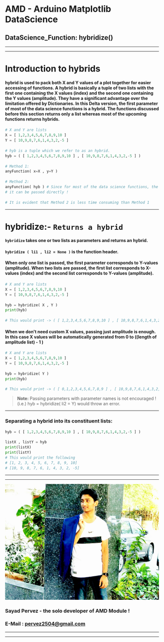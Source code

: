 # AMD - Arduino Matplotlib DataScience
## DataScience_Function: hybridize()
___
___
# Introduction to hybrids
#### hybrid is used to pack both X and Y values of a plot together for easier accessing of functions. A hybrid is basically a tuple of two lists with the first one containing the X values (index) and the second one containing the Y values (amplitude). They have a significant advantage over the limitation offered by Dictionaries. In this Delta version, the first parameter of most of the data science functions is a hybrid. The functions discussed before this section returns only a list whereas most of the upcoming functions returns hybrids.
```python
# X and Y are lists
X = [ 1,2,3,4,5,6,7,8,9,10 ]
Y = [ 10,9,8,7,6,1,4,3,2,-5 ]

# hyb is a tuple which we refer to as an hybrid.
hyb = ( [ 1,2,3,4,5,6,7,8,9,10 ] , [ 10,9,8,7,6,1,4,3,2,-5 ] )

# Method 1:
anyFunction( x=X , y=Y )

# Method 2:
anyFunction( hyb ) # Since for most of the data science functions, the first parameter is a hybrid,
# it can be passed directly !

# It is evident that Method 2 is less time consuming than Method 1
```
___
# hybridize:-       **`Returns a hybrid`**
#### **`hybridize`** takes one or two lists as parameters and returns an hybrid.
#### **`hybridize ( li1 , li2 = None )`** is the function header.
#### When only one list is passed, the first parameter corresponds to Y-values (amplitude). When two lists are passed, the first list corresponds to X-values (index) and the second list corresponds to Y-values (amplitude).
```python
# X and Y are lists
X = [ 1,2,3,4,5,6,7,8,9,10 ]
Y = [ 10,9,8,7,6,1,4,3,2,-5 ]

hyb = hybridize( X , Y )
print(hyb)

# This would print -> ( [ 1,2,3,4,5,6,7,8,9,10 ] , [ 10,9,8,7,6,1,4,3,2,-5 ] )
```
#### When we don't need custom X values, passing just amplitude is enough. In this case X values will be automatically generated from 0 to ((length of amplitude list) - 1 )
```python
# X and Y are lists
X = [ 1,2,3,4,5,6,7,8,9,10 ]
Y = [ 10,9,8,7,6,1,4,3,2,-5 ]

hyb = hybridize( Y )
print(hyb)

# This would print -> ( [ 0,1,2,3,4,5,6,7,8,9 ] , [ 10,9,8,7,6,1,4,3,2,-5 ] )
```
> **Note:** Passing parameters with parameter names is not encouraged ! (i.e.) hyb = hybridize( li2 = Y) would throw an error.
___
### Separating a hybrid into its constituent lists:
```python
hyb = ( [ 1,2,3,4,5,6,7,8,9,10 ] , [ 10,9,8,7,6,1,4,3,2,-5 ] )

listX , listY = hyb
print(listX)
print(listY)
# This would print the following
# [1, 2, 3, 4, 5, 6, 7, 8, 9, 10]
# [10, 9, 8, 7, 6, 1, 4, 3, 2, -5]
```
___
___
![Mr_Handsome](https://github.com/SayadPervez/AMD-SEPERATE-DOCUMENTATION/blob/master/IMG_20190225_150001_460.jpg?raw=true)
### Sayad Pervez - the solo developer of AMD Module !
### E-Mail : [pervez2504@gmail.com](pervez2504@gmail.com)
___
___
